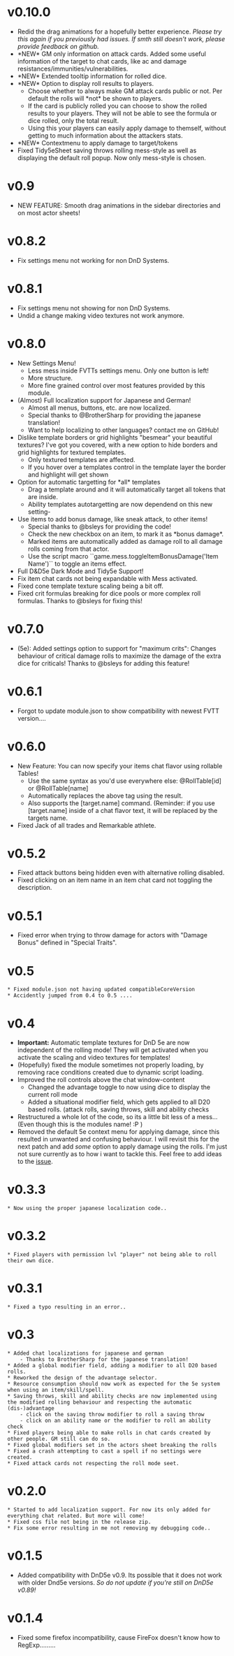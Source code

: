 # v0.10.0
<ul>
	<li>Redid the drag animations for a hopefully better experience. <em>Please try this again if you previously had issues. If smth still doesn't work, please provide feedback on github.</em></li>
	<li>*NEW* GM only information on attack cards. Added some useful information of the target to chat cards, like ac and damage resistances/immunities/vulnerabilities.
	</li>
	<li>*NEW* Extended tooltip information for rolled dice.</li>
	<li>*NEW* Option to display roll results to players.
		<ul>
			<li>Choose whether to always make GM attack cards public or not. Per default the rolls will *not* be shown to players.</li>
			<li>If the card is publicly rolled you can choose to show the rolled results to your players. They will not be able to see the formula or dice rolled, only the total result.</li>
			<li>Using this your players can easily apply damage to themself, without getting to much information about the attackers stats.</li>
		</ul>
	</li>
	<li>*NEW* Contextmenu to apply damage to target/tokens</li>
	<li>Fixed Tidy5eSheet saving throws rolling mess-style as well as displaying the default roll popup. Now only mess-style is chosen.</li>
</ul>

# v0.9
* NEW FEATURE: Smooth drag animations in the sidebar directories and on most actor sheets!

# v0.8.2
* Fix settings menu not working for non DnD Systems.

# v0.8.1
* Fix settings menu not showing for non DnD Systems.
* Undid a change making video textures not work anymore.

# v0.8.0
<ul>
	<li>New Settings Menu!
		<ul>
			<li>Less mess inside FVTTs settings menu. Only one button is left!</li>
			<li>More structure.</li>
			<li>More fine grained control over most features provided by this module.</li>
		</ul>
	</li>
	<li>(Almost) Full localization support for Japanese and German!
		<ul>
			<li>Almost all menus, buttons, etc. are now localized.</li>
			<li>Special thanks to @BrotherSharp for providing the japanese translation!</li>
			<li>Want to help localizing to other languages? contact me on GitHub!</li>
		</ul>
	</li>
	<li>
		Dislike template borders or grid highlights "besmear" your beautiful textures? I've got you covered, with a new option to hide borders and grid highlights for textured templates.
		<ul>
			<li>Only textured templates are affected.</li>
			<li>If you hover over a templates control in the template layer the border and highlight will get shown</li>
		</ul>
	</li>
	<li>Option for automatic targetting for *all* templates
		<ul>
			<li>Drag a template around and it will automatically target all tokens that are inside.</li>
			<li>Ability templates autotargetting are now dependend on this new setting-</li>
		</ul>
	</li>
	<li>
		Use items to add bonus damage, like sneak attack, to other items!
		<ul>
			<li>Special thanks to @bsleys for providing the code!</li>
			<li>Check the new checkbox on an item, to mark it as *bonus damage*.</li>
			<li>Marked items are automatically added as damage roll to all damage rolls coming from that actor.</li>
			<li>Use the script macro ``game.mess.toggleItemBonusDamage('Item Name')`` to toggle an items effect.</li>
		</ul>
	</li>
	<li>Full  D&D5e Dark Mode and Tidy5e Support!</li>
	<li>Fix item chat cards not being expandable with Mess activated.</li>
	<li>Fixed cone template texture scaling being a bit off.</li>
	<li>Fixed crit formulas breaking for dice pools or more complex roll formulas. Thanks to @bsleys for fixing this!</li>
</ul>

# v0.7.0
* (5e): Added settings option to support for "maximum crits": Changes behaviour of critical damage rolls to maximize the damage of the extra dice for criticals! Thanks to @bsleys for adding this feature!

# v0.6.1
* Forgot to update module.json to show compatibility with newest FVTT version....

# v0.6.0
<ul>
	<li>New Feature: You can now specify your items chat flavor using rollable Tables!
		<ul>
			<li>Use the same syntax as you'd use everywhere else: @RollTable[id] or @RollTable[name]</li>
			<li>Automatically replaces the above tag using the result.</li>
			<li>Also supports the [target.name] command. (Reminder: if you use [target.name] inside of a chat flavor text, it will be replaced by the targets name.</li>
		</ul>
	</li>
	<li>
		Fixed Jack of all trades and Remarkable athlete.
	</li>
</ul>

# v0.5.2
<ul>
	<li>Fixed attack buttons being hidden even with alternative rolling disabled.</li>
	<li>Fixed clicking on an item name in an item chat card not toggling the description.</li>
</ul>

# v0.5.1
<ul>
	<li>Fixed error when trying to throw damage for actors with "Damage Bonus" defined in "Special Traits".</li>
</ul>

# v0.5
	* Fixed module.json not having updated compatibleCoreVersion
	* Accidently jumped from 0.4 to 0.5 ....

# v0.4
<ul>
	<li>
		<b style="font-weight: bold;">Important:</b> Automatic template textures for DnD 5e are now independent of the rolling mode! They will get activated when you activate the scaling and video textures for templates!
	</li>
	<li>(Hopefully) fixed the module sometimes not properly loading, by removing race conditions created due to dynamic script loading.</li>
	<li>Improved the roll controls above the chat window-content
		<ul>
			<li>Changed the advantage toggle to now using dice to display the current roll mode</li>
			<li>Added a situational modifier field, which gets applied to all D20 based rolls. (attack rolls, saving throws, skill and ability checks</li>
		</ul>
	</li>
	<li>
		Restructured a whole lot of the code, so its a little bit less of a mess... (Even though this is the modules name! :P )
	</li>
	<li>
	Removed the default 5e context menu for applying damage, since this resulted in unwanted and confusing behaviour. I will revisit this for the next patch and add <em>some</em> option to apply damage using the rolls. I'm just not sure currently as to how i want to tackle this. Feel free to add ideas to the <a href="https://github.com/Moerill/Mess/issues/9">issue</a>.
	</li>
</ul>

# v0.3.3
	* Now using the proper japanese localization code..

# v0.3.2
	* Fixed players with permission lvl "player" not being able to roll their own dice.

# v0.3.1
	* Fixed a typo resulting in an error..

# v0.3
	* Added chat localizations for japanese and german
		- Thanks to BrotherSharp for the japanese translation!
	* Added a global modifier field, adding a modifier to all D20 based rolls.
	* Reworked the design of the advantage selector.
	* Resource consumption should now work as expected for the 5e system when using an item/skill/spell.
	* Saving throws, skill and ability checks are now implemented using the modified rolling behaviour and respecting the automatic (dis-)advantage
		- click on the saving throw modifier to roll a saving throw
		- click on an ability name or the modifier to roll an ability check
	* Fixed players being able to make rolls in chat cards created by other people. GM still can do so.
	* Fixed global modifiers set in the actors sheet breaking the rolls
	* Fixed a crash attempting to cast a spell if no settings were created.
	* Fixed attack cards not respecting the roll mode seet.

# v0.2.0
	* Started to add localization support. For now its only added for everything chat related. But more will come!
	* Fixed css file not being in the release zip.
	* Fix some error resulting in me not removing my debugging code..

# v0.1.5
* Added compatibility with DnD5e v0.9. Its possible that it does not work with older Dnd5e versions. *So do not update if you're still on DnD5e v0.89!*

# v0.1.4
* Fixed some firefox incompatibility, cause FireFox doesn't know how to RegExp.........